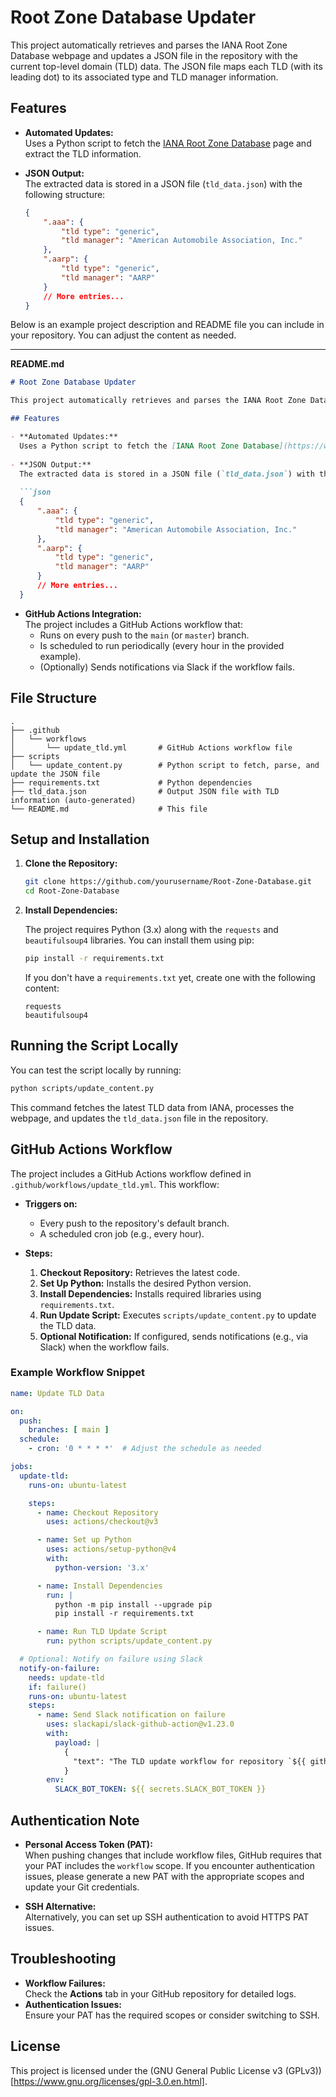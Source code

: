 # Root Zone Database Updater

This project automatically retrieves and parses the IANA Root Zone Database webpage and updates a JSON file in the repository with the current top-level domain (TLD) data. The JSON file maps each TLD (with its leading dot) to its associated type and TLD manager information.

## Features

- **Automated Updates:**  
  Uses a Python script to fetch the [IANA Root Zone Database](https://www.iana.org/domains/root/db) page and extract the TLD information.
  
- **JSON Output:**  
  The extracted data is stored in a JSON file (`tld_data.json`) with the following structure:
  
  ```json
  {
      ".aaa": {
          "tld type": "generic",
          "tld manager": "American Automobile Association, Inc."
      },
      ".aarp": {
          "tld type": "generic",
          "tld manager": "AARP"
      }
      // More entries...
  }

Below is an example project description and README file you can include in your repository. You can adjust the content as needed.

---

**README.md**

```markdown
# Root Zone Database Updater

This project automatically retrieves and parses the IANA Root Zone Database webpage and updates a JSON file in the repository with the current top-level domain (TLD) data. The JSON file maps each TLD (with its leading dot) to its associated type and TLD manager information.

## Features

- **Automated Updates:**  
  Uses a Python script to fetch the [IANA Root Zone Database](https://www.iana.org/domains/root/db) page and extract the TLD information.
  
- **JSON Output:**  
  The extracted data is stored in a JSON file (`tld_data.json`) with the following structure:
  
  ```json
  {
      ".aaa": {
          "tld type": "generic",
          "tld manager": "American Automobile Association, Inc."
      },
      ".aarp": {
          "tld type": "generic",
          "tld manager": "AARP"
      }
      // More entries...
  }
  ```

- **GitHub Actions Integration:**  
  The project includes a GitHub Actions workflow that:
  - Runs on every push to the `main` (or `master`) branch.
  - Is scheduled to run periodically (every hour in the provided example).
  - (Optionally) Sends notifications via Slack if the workflow fails.

## File Structure

```
.
├── .github
│   └── workflows
│       └── update_tld.yml       # GitHub Actions workflow file
├── scripts
│   └── update_content.py        # Python script to fetch, parse, and update the JSON file
├── requirements.txt             # Python dependencies
├── tld_data.json                # Output JSON file with TLD information (auto-generated)
└── README.md                    # This file
```

## Setup and Installation

1. **Clone the Repository:**

   ```bash
   git clone https://github.com/yourusername/Root-Zone-Database.git
   cd Root-Zone-Database
   ```

2. **Install Dependencies:**

   The project requires Python (3.x) along with the `requests` and `beautifulsoup4` libraries. You can install them using pip:

   ```bash
   pip install -r requirements.txt
   ```

   If you don't have a `requirements.txt` yet, create one with the following content:

   ```
   requests
   beautifulsoup4
   ```

## Running the Script Locally

You can test the script locally by running:

```bash
python scripts/update_content.py
```

This command fetches the latest TLD data from IANA, processes the webpage, and updates the `tld_data.json` file in the repository.

## GitHub Actions Workflow

The project includes a GitHub Actions workflow defined in `.github/workflows/update_tld.yml`. This workflow:

- **Triggers on:**
  - Every push to the repository's default branch.
  - A scheduled cron job (e.g., every hour).
  
- **Steps:**
  1. **Checkout Repository:** Retrieves the latest code.
  2. **Set Up Python:** Installs the desired Python version.
  3. **Install Dependencies:** Installs required libraries using `requirements.txt`.
  4. **Run Update Script:** Executes `scripts/update_content.py` to update the TLD data.
  5. **Optional Notification:** If configured, sends notifications (e.g., via Slack) when the workflow fails.

### Example Workflow Snippet

```yaml
name: Update TLD Data

on:
  push:
    branches: [ main ]
  schedule:
    - cron: '0 * * * *'  # Adjust the schedule as needed

jobs:
  update-tld:
    runs-on: ubuntu-latest

    steps:
      - name: Checkout Repository
        uses: actions/checkout@v3

      - name: Set up Python
        uses: actions/setup-python@v4
        with:
          python-version: '3.x'

      - name: Install Dependencies
        run: |
          python -m pip install --upgrade pip
          pip install -r requirements.txt

      - name: Run TLD Update Script
        run: python scripts/update_content.py

  # Optional: Notify on failure using Slack
  notify-on-failure:
    needs: update-tld
    if: failure()
    runs-on: ubuntu-latest
    steps:
      - name: Send Slack notification on failure
        uses: slackapi/slack-github-action@v1.23.0
        with:
          payload: |
            {
              "text": "The TLD update workflow for repository `${{ github.repository }}` has failed. Please check the logs."
            }
        env:
          SLACK_BOT_TOKEN: ${{ secrets.SLACK_BOT_TOKEN }}
```

## Authentication Note

- **Personal Access Token (PAT):**  
  When pushing changes that include workflow files, GitHub requires that your PAT includes the `workflow` scope. If you encounter authentication issues, please generate a new PAT with the appropriate scopes and update your Git credentials.

- **SSH Alternative:**  
  Alternatively, you can set up SSH authentication to avoid HTTPS PAT issues.

## Troubleshooting

- **Workflow Failures:**  
  Check the **Actions** tab in your GitHub repository for detailed logs.
- **Authentication Issues:**  
  Ensure your PAT has the required scopes or consider switching to SSH.

## License

This project is licensed under the (GNU General Public License v3 (GPLv3))[https://www.gnu.org/licenses/gpl-3.0.en.html].

